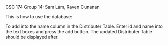 CSC 174 Group 14: Sam Lam, Raven Cunanan

This is how to use the database:

To add into the name column in the Distributer Table.
Enter id and name into the text boxes and press the add button.
The updated Distributer Table should be displayed after.

